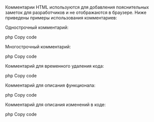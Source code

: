 Комментарии HTML используются для добавления пояснительных заметок для разработчиков и не отображаются в браузере.
Ниже приведены примеры использования комментариев:

Однострочный комментарий:

php
Copy code
<!-- Это однострочный комментарий -->
Многострочный комментарий:

php
Copy code
<!--
  Это
  многострочный
  комментарий
-->
Комментарий для временного удаления кода:

php
Copy code
<!--
  <p>Этот параграф временно убран из кода</p>
-->
Комментарий для описания функционала:

php
Copy code
<!--
  Функционал:
  - позволяет пользователю создавать новую запись в базе данных
  - проверяет корректность вводимых данных
  - выводит сообщение об успешном создании записи
-->
Комментарий для описания изменений в коде:

php
Copy code
<!--
  Изменения:
  - добавлен новый стиль для кнопок
  - исправлена ошибка в скрипте
-->